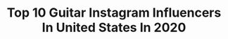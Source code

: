 ---
title: Top 10 Guitar Instagram Influencers In United States In 2020
description: >-
  Find top guitar Instagram influencers in United States in 2020. Most popular hashtags: #fender #guitarist #coronavirus #stratocaster.
platform: Instagram
profiles:
  - username: "coryjwong"
    fullname: >-
      CORY WONG
    location: "United States"
    followers: 167432
    engagement: 738
    commentsToLikes: 0.021466
    avatar: "https://scontent-lhr8-1.cdninstagram.com/v/t51.2885-19/s320x320/20184698_1442686559144048_3362214632553971712_a.jpg?_nc_ht=scontent-lhr8-1.cdninstagram.com&_nc_ohc=oeHV2lISki8AX_x01Qq&oh=f921f0345928c2fa27f933278eb75c6d&oe=5EBB6EC8"
    verified: true
    hashtags: "#guitar"
  - username: "guitar"
    fullname: >-
      Guitar.com
    location: "United States"
    followers: 73398
    engagement: 157
    commentsToLikes: 0.006196
    avatar: "https://scontent-ams4-1.cdninstagram.com/v/t51.2885-19/s320x320/46818703_1224750174342065_4230899638212755456_n.jpg?_nc_ht=scontent-ams4-1.cdninstagram.com&_nc_ohc=gzRel8rNhz8AX8I5XrK&oh=9fe5d2df598611f2c379b3129ec19174&oe=5EB1EA30"
    verified: false
    hashtags: "#lennon, #musicfestivalseason, #rickenbacker, #blackguard"
  - username: "jacksonfelt"
    fullname: >-
      Jackson Felt
    location: "United States"
    followers: 1059325
    engagement: 1704
    commentsToLikes: 0.090082
    avatar: "https://scontent-lht6-1.cdninstagram.com/v/t51.2885-19/s320x320/92664135_2740543215992792_8890236751126200320_n.jpg?_nc_ht=scontent-lht6-1.cdninstagram.com&_nc_ohc=mfuN3-iPEp4AX9--r5C&oh=96eedcb4cd089e9322522e56319e2af2&oe=5EB839B7"
    verified: false
    hashtags: ""
  - username: "devonjanemusic"
    fullname: >-
      Devon Eisenbarger
    location: "United States"
    followers: 6206
    engagement: 1553
    commentsToLikes: 0.051157
    avatar: "https://scontent-lhr8-1.cdninstagram.com/v/t51.2885-19/s320x320/66504669_390391024931300_7139162633038462976_n.jpg?_nc_ht=scontent-lhr8-1.cdninstagram.com&_nc_ohc=etFDB3C0RhwAX9rgIAv&oh=973fcb8361efc1510ba366e9cec83721&oe=5EBAB86A"
    verified: false
    hashtags: "#witnessthetour, #caseyhoopercreative, #fenderultrastratocaster, #fendertonemaster"
  - username: "stevelukatherofficial"
    fullname: >-
      Steve Lukather
    location: "United States"
    followers: 42823
    engagement: 1272
    commentsToLikes: 0.033759
    avatar: "https://scontent-amt2-1.cdninstagram.com/v/t51.2885-19/s320x320/38535623_219924482208509_5160344493941063680_n.jpg?_nc_ht=scontent-amt2-1.cdninstagram.com&_nc_ohc=uPs9IiTlwVMAX9u7YNz&oh=859fd31f2e35aea3f762121af43922d4&oe=5EB790B7"
    verified: false
    hashtags: "#awareness, #stayhome, #enjoyyourfamily"
  - username: "rowdyrob74"
    fullname: >-
      Rob Williford
    location: "United States"
    followers: 22670
    engagement: 926
    commentsToLikes: 0.029226
    avatar: "https://scontent-ams4-1.cdninstagram.com/v/t51.2885-19/s320x320/84615290_544576312819427_418928477236887552_n.jpg?_nc_ht=scontent-ams4-1.cdninstagram.com&_nc_ohc=hvXO65Y7hOMAX_feW8A&oh=cf05e855bf88a53921837dc23154af81&oe=5EB8FE64"
    verified: false
    hashtags: "#c2c, #berlin, #london, #jamesonrodgers"
  - username: "adam_warrington"
    fullname: >-
      Adam Warrington
    location: "United States"
    followers: 65257
    engagement: 1420
    commentsToLikes: 0.020324
    avatar: "https://scontent-amt2-1.cdninstagram.com/v/t51.2885-19/s320x320/72269171_2568105280077110_619279282732007424_n.jpg?_nc_ht=scontent-amt2-1.cdninstagram.com&_nc_ohc=IVU0fAlf3usAX8pz9-t&oh=a89c923e5812d93fa1a455f7d92623cf&oe=5EB9C9BB"
    verified: true
    hashtags: ""
  - username: "zachfilkins1r"
    fullname: >-
      Zach Filkins
    location: "United States"
    followers: 12391
    engagement: 1355
    commentsToLikes: 0.026018
    avatar: "https://scontent-ams4-1.cdninstagram.com/v/t51.2885-19/s320x320/59563185_2311004275609886_8263599343307587584_n.jpg?_nc_ht=scontent-ams4-1.cdninstagram.com&_nc_ohc=OZTji7mnO1YAX-m84Q8&oh=47e2f4ad5c3cfc3647add51e318c059d&oe=5EB7DB54"
    verified: true
    hashtags: "#noregrets"
  - username: "owenreynolds"
    fullname: >-
      Owen Reynolds
    location: "United States"
    followers: 5629
    engagement: 1288
    commentsToLikes: 0.056327
    avatar: "https://scontent-ams4-1.cdninstagram.com/v/t51.2885-19/s320x320/16464431_1822837034638312_8566006873927450624_a.jpg?_nc_ht=scontent-ams4-1.cdninstagram.com&_nc_ohc=CEUZroh_Y40AX9bVf-C&oh=e2386201af1340b491f48ad3859da180&oe=5EBA5B67"
    verified: false
    hashtags: "#fido, #fidointernet, #gogetit, #playlistlive"
  - username: "v.for.ven"
    fullname: >-
      Ven Adams
    location: "United States"
    followers: 40906
    engagement: 1585
    commentsToLikes: 0.018924
    avatar: "https://scontent-sea1-1.cdninstagram.com/v/t51.2885-19/s320x320/60763573_369115350263820_6083076474699513856_n.jpg?_nc_ht=scontent-sea1-1.cdninstagram.com&_nc_ohc=Cx5bH8MRq4oAX-NJ76t&oh=5e7718d85765a13d4c4b1ea2d3dd84a6&oe=5E9F809F"
    verified: false
    hashtags: "#punx, #cybergoth, #menhera, #scenestyle"
---